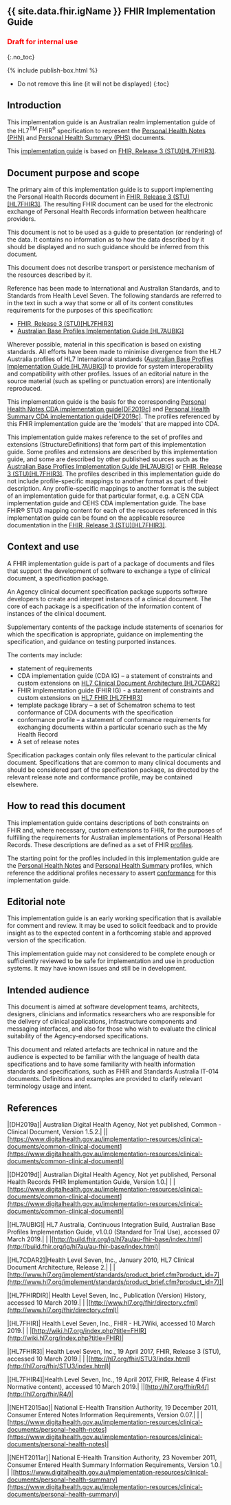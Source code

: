 ## {{ site.data.fhir.igName }} FHIR Implementation Guide
<h3 style="color:#ff0000;">Draft for internal use</h3>
{:.no_toc}

{% include publish-box.html %}
<!-- TOC  the css styling for this is \pages\assets\css\project.css under 'markdown-toc'-->
* Do not remove this line (it will not be displayed)
{:toc}
<!-- end TOC -->

## Introduction

This implementation guide is an Australian realm implementation guide of the HL7<sup>TM</sup> FHIR<sup>&reg;</sup> specification to represent the [Personal Health Notes (PHN)](StructureDefinition-composition-phn-1.html) and [Personal Health Summary (PHS)](StructureDefinition-composition-phs-1.html) documents.

This [implementation guide](http://hl7.org/fhir/STU3/implementationguide.html#scope) is based on [FHIR, Release 3 (STU)[HL7FHIR3]](#HL7FHIR3).


## Document purpose and scope

The primary aim of this implementation guide is to support implementing the Personal Health Records document in [FHIR, Release 3 (STU)[HL7FHIR3]](#HL7FHIR3). The resulting FHIR document can be used for the electronic exchange of Personal Health Records information between healthcare providers.

This document is not to be used as a guide to presentation (or rendering) of the data. It contains no information as to how the data described by it should be displayed and no such guidance should be inferred from this document.

This document does not describe transport or persistence mechanism of the resources described by it.

Reference has been made to International and Australian Standards, and to Standards from Health Level Seven. The following standards are referred to in the text in such a way that some or all of its content constitutes requirements for the purposes of this specification:
* [FHIR, Release 3 (STU)[HL7FHIR3]](#HL7FHIR3)
* [Australian Base Profiles Implementation Guide [HL7AUBIG]](#HL7AUBIG)

Wherever possible, material in this specification is based on existing standards. All efforts have been made to minimise divergence from the HL7 Australia profiles of HL7 International standards ([Australian Base Profiles Implementation Guide [HL7AUBIG]](#HL7AUBIG)) to provide for system interoperability and compatibility with other profiles. Issues of an editorial nature in the source material (such as spelling or punctuation errors) are intentionally reproduced.

This implementation guide is the basis for the corresponding [Personal Health Notes CDA implementation guide[DF2019c]](#DH????) and [Personal Health Summary CDA implementation guide[DF2019c]](#DH????). The profiles referenced by this FHIR implementation guide are the 'models' that are mapped into CDA.

This implementation guide makes reference to the set of profiles and extensions (StructureDefinitions) that form part of this implementation guide. Some profiles and extensions are described by this implementation guide, and some are described by other published sources such as the [Australian Base Profiles Implementation Guide [HL7AUBIG]](#HL7AUBIG) or [FHIR, Release 3 (STU)[HL7FHIR3]](#HL7FHIR3). The profiles described in this implementation guide do not include profile-specific mappings to another format as part of their description. Any profile-specific mappings to another format is the subject of an implementation guide for that particular format, e.g. a CEN CDA implementation guide and CEHS CDA implementation guide. The base FHIR® STU3 mapping content for each of the resources referenced in this implementation guide can be found on the applicable resource documentation in the [FHIR, Release 3 (STU)[HL7FHIR3]](#HL7FHIR3).


## Context and use
A FHIR implementation guide is part of a package of documents and files that support the development of software to exchange a type of clinical document, a specification package.

An Agency clinical document specification package supports software developers to create and interpret instances of a clinical document. The core of each package is a specification of the information content of instances of the clinical document.

Supplementary contents of the package include statements of scenarios for which the specification is appropriate, guidance on implementing the specification, and guidance on testing purported instances.

The contents may include:
* statement of requirements
* CDA implementation guide (CDA IG) – a statement of constraints and custom extensions on [HL7 Clinical Document Architecture [HL7CDAR2]](#HL7CDAR2)
* FHIR implementation guide (FHIR IG) - a statement of constraints and custom extensions on [HL7 FHIR [HL7FHIR3]](#HL7FHIR3)
* template package library – a set of Schematron schema to test conformance of CDA documents with the specification
* conformance profile – a statement of conformance requirements for exchanging documents within a particular scenario such as the My Health Record
* A set of release notes

Specification packages contain only files relevant to the particular clinical document. Specifications that are common to many clinical documents and should be considered part of the specification package, as directed by the relevant release note and conformance profile, may be contained elsewhere.

## How to read this document
This implementation guide contains descriptions of both constraints on FHIR and, where necessary, custom extensions to FHIR, for the purposes of fulfilling the requirements for Australian implementations of Personal Health Records. These descriptions are defined as a set of FHIR [profiles](http://hl7.org/fhir/stu3/profiling.html).  

The starting point for the profiles included in this implementation guide are the [Personal Health Notes](StructureDefinition-composition-phn-1.html) and [Personal Health Summary](StructureDefinition-composition-phs-1.html) profiles, which reference the additional profiles necessary to assert [conformance](conformance.html) for this implementation guide.

## Editorial note
This implementation guide is an early working specification that is available for comment and review. It may be used to solicit feedback and to provide insight as to the expected content in a forthcoming stable and approved version of the specification.

This implementation guide may not considered to be complete enough or sufficiently reviewed to be safe for implementation and use in production systems. It may have known issues and still be in development.


## Intended audience
This document is aimed at software development teams, architects, designers, clinicians and informatics researchers who are responsible for the delivery of clinical applications, infrastructure components and messaging interfaces, and also for those who wish to evaluate the clinical suitability of the Agency-endorsed specifications.

This document and related artefacts are technical in nature and the audience is expected to be familiar with the language of health data specifications and to have some familiarity with health information standards and specifications, such as FHIR and Standards Australia IT-014 documents. Definitions and examples are provided to clarify relevant terminology usage and intent.


## References

|[<a name="DH2019a">DH2019a</a>]| Australian Digital Health Agency, Not yet published, Common - Clinical Document, Version 1.5.2.|
||[https://www.digitalhealth.gov.au/implementation-resources/clinical-documents/common-clinical-document](https://www.digitalhealth.gov.au/implementation-resources/clinical-documents/common-clinical-document)|

|[<a name="DH2019d">DH2019d</a>]| Australian Digital Health Agency, Not yet published, Personal Health Records FHIR Implementation Guide, Version 1.0.|
| |[https://www.digitalhealth.gov.au/implementation-resources/clinical-documents/common-clinical-document](https://www.digitalhealth.gov.au/implementation-resources/clinical-documents/common-clinical-document)|

|[<a name="HL7AUBIG">HL7AUBIG</a>]| HL7 Australia, Continuous Integration Build, Australian Base Profiles Implementation Guide, v1.0.0 (Standard for Trial Use), accessed 07 March 2019.|
| |[http://build.fhir.org/ig/hl7au/au-fhir-base/index.html](http://build.fhir.org/ig/hl7au/au-fhir-base/index.html)|

|[<a name="HL7CDAR2">HL7CDAR2</a>]|Health Level Seven, Inc., January 2010, HL7 Clinical Document Architecture, Release 2.|
| |[http://www.hl7.org/implement/standards/product_brief.cfm?product_id=7](http://www.hl7.org/implement/standards/product_brief.cfm?product_id=7)]|

|[<a name="HL7FHIRDIR">HL7FHIRDIR</a>]| Health Level Seven, Inc., Publication (Version) History, accessed 10 March 2019.|
| |[http://www.hl7.org/fhir/directory.cfml](http://www.hl7.org/fhir/directory.cfml)|

|[<a name="HL7FHIR">HL7FHIR</a>]| Health Level Seven, Inc., FHIR - HL7Wiki, accessed 10 March 2019.|
| |[http://wiki.hl7.org/index.php?title=FHIR](http://wiki.hl7.org/index.php?title=FHIR)|

|[<a name="HL7FHIR3">HL7FHIR3</a>]| Health Level Seven, Inc., 19 April 2017, FHIR, Release 3 (STU), accessed 10 March 2019.|
| |[http://hl7.org/fhir/STU3/index.html](http://hl7.org/fhir/STU3/index.html)|

|[<a name="HL7FHIR4">HL7FHIR4</a>]|Health Level Seven, Inc., 19 April 2017, FHIR, Release 4 (First Normative content), accessed 10 March 2019.|
||[http://hl7.org/fhir/R4/](http://hl7.org/fhir/R4/)|
  
|[<a name="NEHT2011ao">NEHT2015ao</a>]| National E-Health Transition Authority, 19 December 2011, Consumer Entered Notes Information Requirements, Version 0.07.|
| |[https://www.digitalhealth.gov.au/implementation-resources/clinical-documents/personal-health-notes](https://www.digitalhealth.gov.au/implementation-resources/clinical-documents/personal-health-notes)|

|[<a name="NEHT2011ar">NEHT2011ar</a>]| National E-Health Transition Authority, 23 November 2011, Consumer Entered Health Summary Information Requirements, Version 1.0.|
| |[https://www.digitalhealth.gov.au/implementation-resources/clinical-documents/personal-health-summary](https://www.digitalhealth.gov.au/implementation-resources/clinical-documents/personal-health-summary)|


